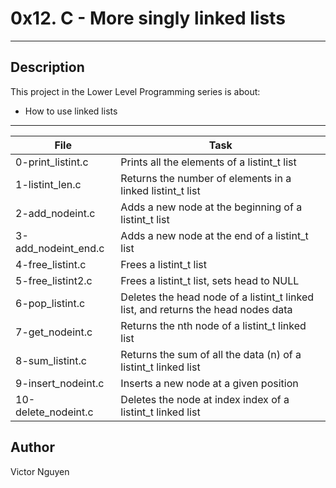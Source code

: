 # 0x12. C - More singly linked lists
---
## Description

This project in the Lower Level Programming series is about:
* How to use linked lists

---
File|Task
---|---
0-print_listint.c | Prints all the elements of a listint_t list
1-listint_len.c | Returns the number of elements in a linked listint_t list
2-add_nodeint.c | Adds a new node at the beginning of a listint_t list
3-add_nodeint_end.c | Adds a new node at the end of a listint_t list
4-free_listint.c | Frees a listint_t list
5-free_listint2.c | Frees a listint_t list, sets head to NULL
6-pop_listint.c | Deletes the head node of a listint_t linked list, and returns the head nodes data
7-get_nodeint.c | Returns the nth node of a listint_t linked list
8-sum_listint.c | Returns the sum of all the data (n) of a listint_t linked list
9-insert_nodeint.c | Inserts a new node at a given position
10-delete_nodeint.c | Deletes the node at index index of a listint_t linked list

## Author
Victor Nguyen